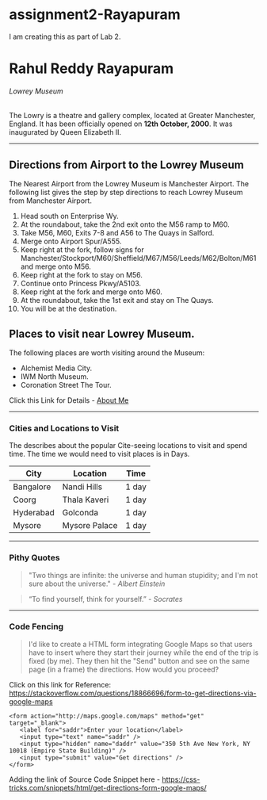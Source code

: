 # assignment2-Rayapuram
I am creating this as part of Lab 2.
# Rahul Reddy Rayapuram
###### Lowrey Museum
The Lowry is a theatre and gallery complex, located at Greater Manchester, England. It has been officially opened on **12th October, 2000**. It was inaugurated by Queen Elizabeth II.


******

## Directions from Airport to the Lowrey Museum

The Nearest Airport from the Lowrey Museum is Manchester Airport. The following list gives the step by step directions to reach Lowrey Museum from Manchester Airport.

1. Head south on Enterprise Wy.
2. At the roundabout, take the 2nd exit onto the M56 ramp to M60.
3. Take M56, M60, Exits 7-8 and A56 to The Quays in Salford.
4. Merge onto Airport Spur/A555.
5. Keep right at the fork, follow signs for Manchester/Stockport/M60/Sheffield/M67/M56/Leeds/M62/Bolton/M61 and merge onto M56.
6. Keep right at the fork to stay on M56.
7. Continue onto Princess Pkwy/A5103.
8. Keep right at the fork and merge onto M60.
9. At the roundabout, take the 1st exit and stay on The Quays.
10. You will be at the destination.


## Places to visit near Lowrey Museum.

The following places are worth visiting around the Museum:

* Alchemist Media City.
* IWM North Museum.
* Coronation Street The Tour.


Click this Link for Details - [About Me](https://github.com/RahulReddy-3/assignment2-Rayapuram/blob/main/AboutMe.md)


********

### Cities and Locations to Visit



The  describes about the popular Cite-seeing locations to visit and spend time. The time we would need to visit places is in Days.


|City|Location|Time|
|---|---|---|
|Bangalore|Nandi Hills|1 day|
|Coorg|Thala Kaveri|1 day|
|Hyderabad|Golconda|1 day|
|Mysore|Mysore Palace|1 day|

 *****

 ### Pithy Quotes

 >"Two things are infinite: the universe and human stupidity; and I'm not sure about the universe." - *Albert Einstein*

 >“To find yourself, think for yourself.” - *Socrates*

 ***

 ### Code Fencing

> I'd like to create a HTML form integrating Google Maps so that users have to insert where they start their journey while the end of the trip is fixed (by me). They then hit the "Send" button and see on the same page (in a frame) the directions. How would you proceed?
  
  Click on this link for Reference: <https://stackoverflow.com/questions/18866696/form-to-get-directions-via-google-maps>

```
<form action="http://maps.google.com/maps" method="get" target="_blank">
   <label for="saddr">Enter your location</label>
   <input type="text" name="saddr" />
   <input type="hidden" name="daddr" value="350 5th Ave New York, NY 10018 (Empire State Building)" />
   <input type="submit" value="Get directions" />
</form>

```

Adding the link of Source Code Snippet here - <https://css-tricks.com/snippets/html/get-directions-form-google-maps/>

 










